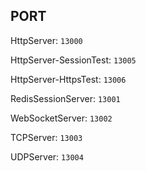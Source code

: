 ## PORT

HttpServer: `13000`

HttpServer-SessionTest: `13005`

HttpServer-HttpsTest: `13006`

RedisSessionServer: `13001`

WebSocketServer: `13002`

TCPServer: `13003`

UDPServer: `13004`
